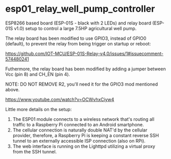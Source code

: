 # esp01_relay_well_pump_controller

ESP8266 based board (ESP-01S - black with 2 LEDs) and relay board (ESP-01S v1.0) setup to control a large 7.5HP agricultural well pump.

The relay board has been modified to use GPIO3, instead of GPIO0 (default), to prevent the relay from being trigger on startup or reboot:

https://github.com/IOT-MCU/ESP-01S-Relay-v4.0/issues/1#issuecomment-574480241

Futhermore, the relay board has been modified by adding a jumper between Vcc (pin 8) and CH_EN (pin 4).

NOTE: DO NOT REMOVE R2, you'll need it for the GPIO3 mod mentioned above.

https://www.youtube.com/watch?v=OCWvhxCiyw4

Little more details on the setup:

1. The ESP01 module connects to a wireless network that's routing all traffic to a Raspberry Pi connected to an Android smartphone.
2. The cellular connection is naturally double NAT'd by the cellular provider, therefore, a Raspberry Pi is keeping a constant reverse SSH tunnel to an externally accessible ISP connection (also on RPi).
3. The web interface is running on the Lighttpd utilizing a virtual proxy from the SSH tunnel.
